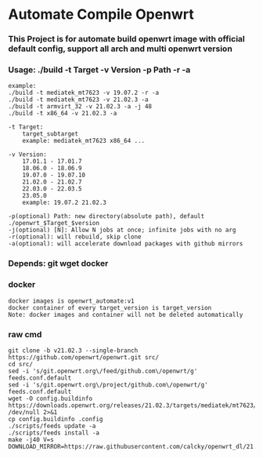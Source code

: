 # Automate Compile Openwrt

### This Project is for automate build openwrt image with official default config, support all arch and multi openwrt version

### Usage: ./build -t Target -v Version -p Path -r -a
```
example:
./build -t mediatek_mt7623 -v 19.07.2 -r -a
./build -t mediatek_mt7623 -v 21.02.3 -a
./build -t armvirt_32 -v 21.02.3 -a -j 48
./build -t x86_64 -v 21.02.3 -a
```
    -t Target:
        target_subtarget
        example: mediatek_mt7623 x86_64 ...

    -v Version:
        17.01.1 - 17.01.7
        18.06.0 - 18.06.9
        19.07.0 - 19.07.10
        21.02.0 - 21.02.7
        22.03.0 - 22.03.5
        23.05.0
        example: 19.07.2 21.02.3

    -p(optional) Path: new directory(absolute path), default ./openwrt_$Target_$version
    -j(optional) [N]: Allow N jobs at once; infinite jobs with no arg
    -r(optional): will rebuild, skip clone
    -a(optional): will accelerate download packages with github mirrors

### Depends: git wget docker

### docker
    docker images is openwrt_automate:v1
    docker container of every target_version is target_version
    Note: docker images and container will not be deleted automatically

### raw cmd
    git clone -b v21.02.3 --single-branch https://github.com/openwrt/openwrt.git src/
    cd src/
    sed -i 's/git.openwrt.org\/feed/github.com\/openwrt/g' feeds.conf.default
    sed -i 's/git.openwrt.org\/project/github.com\/openwrt/g' feeds.conf.default
    wget -O config.buildinfo  https://downloads.openwrt.org/releases/21.02.3/targets/mediatek/mt7623/config.buildinfo> /dev/null 2>&1
    cp config.buildinfo .config
    ./scripts/feeds update -a
    ./scripts/feeds install -a
    make -j40 V=s DOWNLOAD_MIRROR=https://raw.githubusercontent.com/calcky/openwrt_dl/21.02
